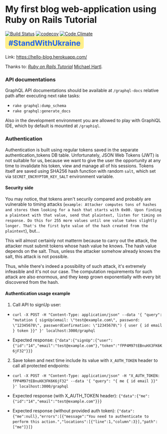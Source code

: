# My first blog web-application using Ruby on Rails Tutorial

[![Build Status](https://travis-ci.org/rakvium/blog.svg?branch=master)](https://travis-ci.org/rakvium/blog)
[![codecov](https://codecov.io/gh/rakvium/blog/branch/master/graph/badge.svg)](https://codecov.io/gh/rakvium/blog)
[![Code Climate](https://codeclimate.com/github/rakvium/blog.png)](https://codeclimate.com/github/rakvium/blog)
[![#StandWithUkraine](https://raw.githubusercontent.com/vshymanskyy/StandWithUkraine/main/badges/StandWithUkraine.svg)](https://stand-with-ukraine.pp.ua)

Link: https://hello-blog.herokuapp.com/

Thanks to:
[*Ruby on Rails Tutorial*](http://railstutorial.org/)
 [Michael Hartl](http://michaelhartl.com/).

### API documentations

GraphQL API documentations should be available at
`/graphql-docs` relative path after executing next rake tasks:

- ```rake graphql:dump_schema```
- ```rake graphql:generate_docs```

Also in the development environment you are allowed to play with GraphiQL IDE,
which by default is mounted at `/graphiql`.

### Authentication

Authentication is built using regular tokens saved in the separate authentication_tokens DB table.
Unfortunately, JSON Web Tokens (JWT) is not suitable for us, because we want to give the user
the opportunity at any time to invalidate his token, view and manage all of his sessions.
Tokens itself are saved using SHA256 hash function with random `salt`, which set
via `SECRET_ENCRYPTOR_KEY_SALT` environment variable.

#### Security side

You may notice, that tokens aren't securily compared and probably are vulnerable to timing attacks (`example: Attacker computes tons of hashes and stores them looking for a hash that starts with 0x00. Upon finding a plaintext with that value, send that plaintext, listen for timing on response. Do this for 255 more values until one value takes slightly longer. That's the first byte value of the hash created from the plaintext`), but...

This will almost certainly not matterm because to carry out the attack, the attacker must submit tokens whose hash value he knows. The hash value depends on the salt. Thus, unless the attacker somehow already knows the salt, this attack is not possible.

Thus, while there's indeed a possibility of such attack, it's extremely infeasible and it's not our case. The computation requirements for such attack are also enormous, and they keep grown exponentially with every bit discovered from the hash.

#### Authentication usage example

1. Call API to signUp user:

- ```curl -X POST -H "Content-Type: application/json" --data '{ "query": "mutation { signUp(email: \"test@example.com\", password: \"12345678\", passwordConfirmation: \"12345678\") { user { id email } token }}" }' localhost:3000/graphql```

- Expected response:
```{"data":{"signUp":{"user":{"id":"14","email":"test@example.com"},"token":"fPP4M97tEBnuHX3FK6K6jF32"}}}```

2. Save token and next time include its value with `X_AUTH_TOKEN` header to call all protected endpoints:
- ```curl -X POST -H "Content-Type: application/json" -H "X_AUTH_TOKEN: fPP4M97tEBnuHX3FK6K6jF32" --data '{ "query": "{ me { id email }}" }' localhost:3000/graphql```

- Expected response (with X_AUTH_TOKEN header):
```{"data":{"me":{"id":"14","email":"test@example.com"}}}```

- Expected response (without provided auth token):
```{"data":{"me":null},"errors":[{"message":"You need to authenticate to perform this action.","locations":[{"line":1,"column":3}],"path":["me"]}]}```
